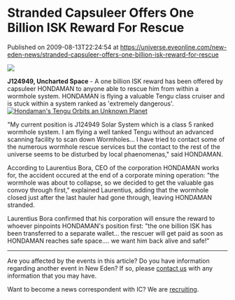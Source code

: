 # Stranded Capsuleer Offers One Billion ISK Reward For Rescue
Published on 2009-08-13T22:24:54 at https://universe.eveonline.com/new-eden-news/stranded-capsuleer-offers-one-billion-isk-reward-for-rescue

![](http://www.eve-ic.net/media/assets/icarticlebanner.png)  
  
**J124949, Uncharted Space** \- A one billion ISK reward has been offered by capsuleer HONDAMAN to anyone able to rescue him from within a wormhole system. HONDAMAN is flying a valuable Tengu class cruiser and is stuck within a system ranked as 'extremely dangerous'.[![ Hondaman's Tengu Orbits an Unknown Planet](http://www.eve-ic.net/media/articles/3287/imagethumb.png)](http://www.eve-ic.net/media/igbd/igbd.php?faction=ic&url=http://www.eve-ic.net/media/articles/3287/image.png)   
  
"My current position is J124949 Solar System which is a class 5 ranked wormhole system. I am flying a well tanked Tengu without an advanced scanning facility to scan down Wormholes... I have tried to contact some of the numerous wormhole rescue services but the contact to the rest of the universe seems to be disturbed by local phaenomenas," said HONDAMAN.  
  
According to Laurentius Bora, CEO of the corporation HONDAMAN works for, the accident occured at the end of a corporate mining operation: "the wormhole was about to collapse, so we decided to get the valuable gas convoy through first," explained Laurentius, adding that the wormhole closed just after the last hauler had gone through, leaving HONDAMAN stranded.  
  
Laurentius Bora confirmed that his corporation will ensure the reward to whoever pinpoints HONDAMAN's position first: "the one billion ISK has been transferred to a separate wallet... the rescuer will get paid as soon as HONDAMAN reaches safe space.... we want him back alive and safe!"

* * *

Are you affected by the events in this article? Do you have information regarding another event in New Eden? If so, please [contact us](http://myeve.eve-online.com/news.asp?a=submitrp) with any information that you may have.  
  
Want to become a news correspondent with IC? We are [recruiting](http://www.eveonline.com/isd.asp).
